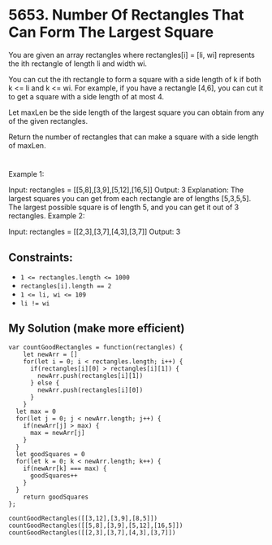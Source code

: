 # 5653. Number Of Rectangles That Can Form The Largest Square

You are given an array rectangles where rectangles[i] = [li, wi] represents the ith rectangle of length li and width wi.

You can cut the ith rectangle to form a square with a side length of k if both k <= li and k <= wi. For example, if you have a rectangle [4,6], you can cut it to get a square with a side length of at most 4.

Let maxLen be the side length of the largest square you can obtain from any of the given rectangles.

Return the number of rectangles that can make a square with a side length of maxLen.

 
#
Example 1:

Input: rectangles = [[5,8],[3,9],[5,12],[16,5]]
Output: 3
Explanation: The largest squares you can get from each rectangle are of lengths [5,3,5,5].
The largest possible square is of length 5, and you can get it out of 3 rectangles.
Example 2:

Input: rectangles = [[2,3],[3,7],[4,3],[3,7]]
Output: 3
 

## Constraints:

- `1 <= rectangles.length <= 1000`
- `rectangles[i].length == 2`
- `1 <= li, wi <= 109`
- `li != wi`

## My Solution (make more efficient)
````
var countGoodRectangles = function(rectangles) {
    let newArr = []
    for(let i = 0; i < rectangles.length; i++) {
      if(rectangles[i][0] > rectangles[i][1]) {
        newArr.push(rectangles[i][1])
      } else {
        newArr.push(rectangles[i][0])
      }
    }
  let max = 0
  for(let j = 0; j < newArr.length; j++) {
    if(newArr[j] > max) {
      max = newArr[j]
    }
  }
  let goodSquares = 0
  for(let k = 0; k < newArr.length; k++) {
    if(newArr[k] === max) {
      goodSquares++
    }
  }
    return goodSquares
};

countGoodRectangles([[3,12],[3,9],[8,5]])
countGoodRectangles([[5,8],[3,9],[5,12],[16,5]])
countGoodRectangles([[2,3],[3,7],[4,3],[3,7]])
````
